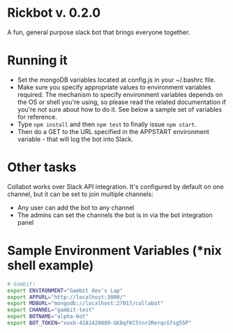 
Rickbot v. 0.2.0
=================
A fun, general purpose slack bot that brings everyone together.


Running it
==========

- Set the mongoDB variables located at config.js in your ~/.bashrc file.
- Make sure you specify appropriate values to environment variables required. The mechanism to specify environment variables depends on the OS or shell you're using, so please read the related documentation if you're not sure about how to do it. See below a sample set of variables for reference.
- Type `npm install` and then `npm test` to finally issue `npm start`. 
- Then do a GET to the URL specified in the APPSTART environment variable - that will log the bot into Slack. 


Other tasks
===========

Collabot works over Slack API integration. It's configured by default on one channel, but it can be set to join multiple channels:

* Any user can add the bot to any channel 
* The admins can set the channels the bot is in via the bot integration panel

Sample Environment Variables (*nix shell example)
=================================================
``` bash
# Gambit!
export ENVIRONMENT="Gambit dev's Lap"
export APPURL="http://localhost:3000/"
export MDBURL="mongodb://localhost:27017/collabot"
export CHANNEL="gambit-test"
export BOTNAME="alpha-bot"
export BOT_TOKEN="xoxb-4181420889-GK8qfKC5tnr2RerqcGfsg55P"
```